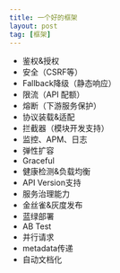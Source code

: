 ```yaml
---
title: 一个好的框架
layout: post
tag: [框架]
---
```


* 鉴权&授权
* 安全（CSRF等）
* Fallback降级（静态响应）
* 限流（API 配额）
* 熔断（下游服务保护）
* 协议装载&适配
* 拦截器（模块开发支持）
* 监控、APM、日志
* 弹性扩容
* Graceful
* 健康检测&负载均衡
* API Version支持
* 服务治理能力
* 金丝雀&灰度发布
* 蓝绿部署
* AB Test
* 并行请求
* metadata传递
* 自动文档化